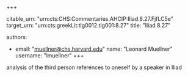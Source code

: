 +++


citable_urn: "urn:cts:CHS:Commentaries.AHCIP:Iliad.8.27.FjfLC5e"
target_urn: "urn:cts:greekLit:tlg0012.tlg001:8.27"
title: "Iliad 8.27"

authors:
- email: "muellner@chs.harvard.edu"
  name: "Leonard Muellner"
  username: "lmuellner"
+++

<p>analysis of the third person references to oneself by a speaker in Iliad</p>